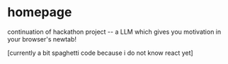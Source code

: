 # homepage
continuation of hackathon project -- a LLM which gives you motivation in your browser's newtab!

[currently a bit spaghetti code because i do not know react yet]
